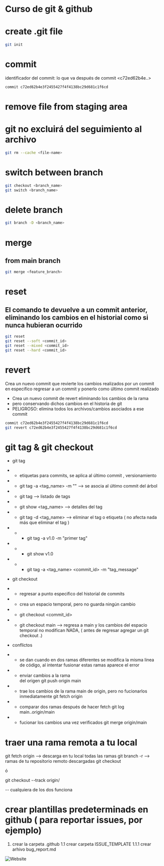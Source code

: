 # Curso de git & github

# create .git file
```bash
git init
```

# commit
identificador del commit: lo que va después de commit <c72ed62b4e..>
```bash
commit c72ed62b4e3f2455427f4f4138bc29d681c1f6cd
```

# remove file from staging area
# git no excluirá del seguimiento al archivo
```bash
git rm --cache <file-name>
```


# switch between branch
```bash
git checkout <branch_name>
git switch <branch_name>
```

# delete branch
```bash
git branch -D <branch_name>
```

# merge
## from main branch
```bash
git merge <feature_branch>
```

# reset
El comando te devuelve a un commit anterior, eliminando los cambios en el historial como si nunca hubieran ocurrido
-
```bash
git reset
git reset --soft <commit_id>
git reset --mixed <commit_id>
git reset --hard <commit_id>
```

# revert
Crea un nuevo commit que revierte los cambios realizados por un commit en especifico
regresar a un commit y ponerlo como último commit realizado
- Crea un nuevo commit de revert eliminando los cambios de la rama
- pero conservando dichos cambios en el historia de git
- PELIGROSO: elimina todos los archivos/cambios asociados a ese commit
```bash
commit c72ed62b4e3f2455427f4f4138bc29d681c1f6cd
git revert c72ed62b4e3f2455427f4f4138bc29d681c1f6cd
```
# git tag & git checkout
- git tag
- - etiquetas para commits, se aplica al último commit , versionamiento
- - git tag -a <tag_name> -m "<message>" --> se asocia al último commit del árbol
- - git tag --> listado de tags
- - git show <tag_name> --> detalles del tag
- - git tag -d <tag_name> --> eliminar el tag o etiqueta ( no afecta nada más que eliminar el tag )
- - - git tag -a v1.0 -m "primer tag"
- - - git show v1.0
- - - git tag -a <tag_name> <commit_id> -m "tag_message"


- git checkout
- - regresar a punto especifico del historial de commits
- - crea un espacio temporal, pero no guarda ningún cambio
- - git checkout <commit_id>
- - git checkout main --> regresa a main y los cambios del espacio temporal no modifican NADA, ( antes de regresar agregar un git checkout .)


- conflictos
- - se dan cuando en dos ramas diferentes se modifica la misma linea de código, al intentar fusionar estas ramas aparece el error


- - enviar cambios a la rama <main> del origen <origin>
git push origin main
- - trae los cambios de la rama main de origin, pero no fucionarlos inmediatamente
git fetch origin
- - comparar dos ramas después de hacer fetch
git log main..origin/main
- - fucionar los cambios una vez verificados
git merge origin/main

# traer una rama remota a tu local
git fetch origin --> descarga en tu local todas las ramas
git branch -r --> ramas de tu repositorio remoto descargadas
git checkout <rama-remota>

ó

git checkout --track origin/<rama-remota>

-- cualquiera de los dos funciona


# crear plantillas predeterminads en github ( para reportar issues, por ejemplo)
1. crear la carpeta .github
1.1 crear carpeta ISSUE_TEMPLATE
1.1.1 crear arhivo bug_report.md


![Website](https://img.shields.io/website?url=https%3A%2F%2Fwww.linkedin.com%2Fin%2Fjose-nicolas-aristizabal-ramirez-ingeniero)
